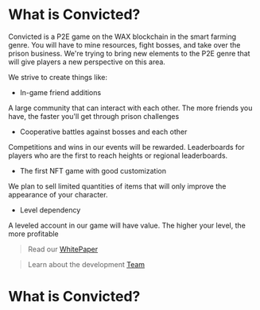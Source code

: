 # What is Convicted?
Convicted is a P2E game on the WAX blockchain in the smart farming genre. You will have to mine resources, fight bosses, and take over the prison business. 
We're trying to bring new elements to the P2E genre that will give players a new perspective on this area.

We strive to create things like:
- In-game friend additions

A large community that can interact with each other. The more friends you have, the faster you'll get through prison challenges
- Cooperative battles against bosses and each other

Competitions and wins in our events will be rewarded. Leaderboards for players who are the first to reach heights or regional leaderboards.
- The first NFT game with good customization

We plan to sell limited quantities of items that will only improve the appearance of your character.
- Level dependency

A leveled account in our game will have value. The higher your level, the more profitable

>Read our [WhitePaper](http://161.35.217.137:9000/whitepaper)

>Learn about the development [Team](http://161.35.217.137:9000/CONTRIBUTORS)

# What is Convicted?
